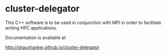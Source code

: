 # cluster-delegator

This C++ software is to be used in conjunction with MPI in order
to facilitate writing HPC applications. 

Documentation is available at

http://shaunharker.github.io/cluster-delegator


